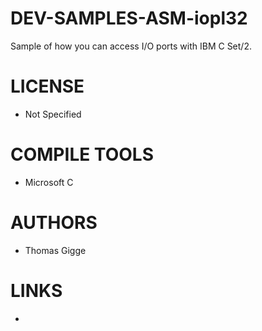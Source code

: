 # DEV-SAMPLES-ASM-iopl32
Sample of how you can access I/O ports with IBM C Set/2.

LICENSE
===============
* Not Specified

COMPILE TOOLS
===============
* Microsoft C
 
AUTHORS
===============
* Thomas Gigge

LINKS
===============
* 
